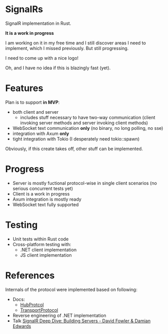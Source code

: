 # SignalRs

SignalR implementation in Rust.

**It is a work in progress**

I am working on it in my free time and I still discover areas I need to implement, which I missed previously. But still progressing.

I need to come up with a nice logo!

Oh, and I have no idea if this is blazingly fast (yet).

# Features

Plan is to support **in MVP**:
- both client and server
    - includes stuff necessary to have two-way communication (client invoking server methods and server invoking client methods)
- WebSocket text communication **only** (no binary, no long polling, no sse)
- integration with Axum **only**
- tight integration with Tokio (I desperately need tokio::spawn)

Obviously, if this create takes off, other stuff can be implemented.

# Progress

- Server is mostly fuctional protocol-wise in single client scenarios (no serious concurrent tests yet)
- Client is a work in progress
- Axum integration is mostly ready
- WebSocket text fully supported 

# Testing

- Unit tests within Rust code
- Cross-platform testing with:
    - .NET client implementation
    - JS client implementation

# References
Internals of the protocol were implemented based on following:

- Docs:
    - [HubProtcol](https://github.com/dotnet/aspnetcore/blob/main/src/SignalR/docs/specs/HubProtocol.md)
    - [TransportProtocol](https://github.com/dotnet/aspnetcore/blob/main/src/SignalR/docs/specs/TransportProtocols.md)
- Reverse engineering of .NET implementation
- Talk [SignalR Deep Dive: Building Servers - David Fowler & Damian Edwards](https://youtu.be/iL9nLAjCPtM)
